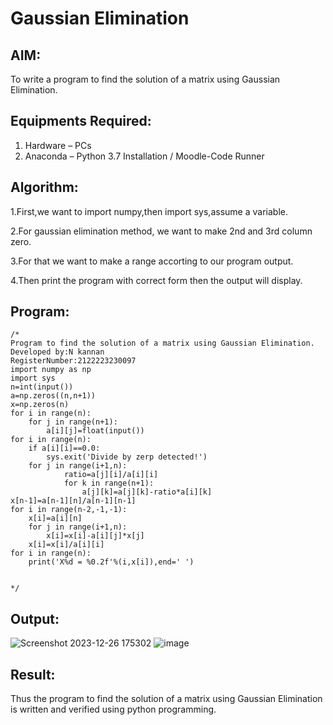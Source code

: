# Gaussian Elimination

## AIM:
To write a program to find the solution of a matrix using Gaussian Elimination.

## Equipments Required:
1. Hardware – PCs
2. Anaconda – Python 3.7 Installation / Moodle-Code Runner

## Algorithm:
1.First,we want to import numpy,then import sys,assume a variable.

2.For gaussian elimination method, we want to make 2nd and 3rd column zero.

3.For that we want to make a range accorting to our program output.

4.Then print the program with correct form then the output will display.
 
## Program:
```
/*
Program to find the solution of a matrix using Gaussian Elimination.
Developed by:N kannan 
RegisterNumber:2122223230097
import numpy as np
import sys
n=int(input())
a=np.zeros((n,n+1))
x=np.zeros(n)
for i in range(n):
    for j in range(n+1):
        a[i][j]=float(input())
for i in range(n):
    if a[i][i]==0.0:
        sys.exit('Divide by zerp detected!')
    for j in range(i+1,n):
            ratio=a[j][i]/a[i][i]
            for k in range(n+1):
                a[j][k]=a[j][k]-ratio*a[i][k]
x[n-1]=a[n-1][n]/a[n-1][n-1]
for i in range(n-2,-1,-1):
    x[i]=a[i][n]
    for j in range(i+1,n):
        x[i]=x[i]-a[i][j]*x[j]
    x[i]=x[i]/a[i][i]
for i in range(n):
    print('X%d = %0.2f'%(i,x[i]),end=' ')
        
 
*/
```

## Output:
![Screenshot 2023-12-26 175302](https://github.com/kannan-nagaraju/Gaussian/assets/145742755/f0c5c98d-e01b-4730-865d-80c6ad602ba7)
![image](https://github.com/kannan-nagaraju/Gaussian/assets/145742755/48cbe592-d1a1-4f32-9232-7d9f42d724d2)

## Result:
Thus the program to find the solution of a matrix using Gaussian Elimination is written and verified using python programming.

